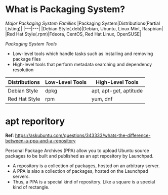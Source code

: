 # What is Packaging System?

*Major Packaging System Families*
|Packaging System|Distributions(Partial Listing)|
|---|---|
|Debian Style(.deb)|Debian, Ubuntu, Linux Mint, Raspbian|
|Red Hat Style(.rpm)|Fdeora, CentOS, Red Hat Linux, OpenSUSE|

*Packaging System Tools*
- Low-level tools which handle tasks such as installing and removing package files
- High-level tools that perform metadata searching and dependency resolution

|Distributions|Low-Level Tools|High-Level Tools|
|---|---|---|
|Debian Style|dpkg|apt, apt-get, aptitude|
|Red Hat Style|rpm|yum, dnf|

# apt reporitory
**Ref**: https://askubuntu.com/questions/343333/whats-the-difference-between-a-ppa-and-a-repository

Personal Package Archives (PPA) allow you to upload Ubuntu source packages to be built and published as an apt repository by Launchpad.

- A repository is a collection of packages, hosted on an arbitrary server.
- A PPA is also a collection of packages, hosted on the Launchpad servers.
- Thus, a PPA is a special kind of repository. Like a square is a special kind of rectangle.